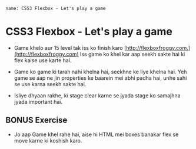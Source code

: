 ```ngMeta
name: CSS3 Flexbox - Let's play a game
```

# CSS3 Flexbox - Let's play a game

* Game khelo aur 15 level tak iss ko finish karo [http://flexboxfroggy.com.](http://flexboxfroggy.com) Iss game ko khel kar aap seekh sakte hai ki flex kaise use karte hai.

* Game ko game ki tarah nahi khelna hai, seekhne ke liye khelna hai. Yeh game se aap ne jin properties ke baarein mei abhi padha hai, unhe sahi se use karna seekh sakte hai. 

* Isliye dhyaan rakhe, ki stage clear karne se jyada stage ko samajhna jyada important hai.

## BONUS Exercise

* Jo aap Game khel rahe hai, aise hi HTML mei boxes banakar flex se move karne ki koshish karo.
